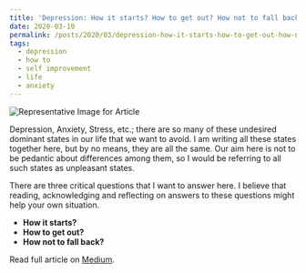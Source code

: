 ```yaml
---
title: 'Depression: How it starts? How to get out? How not to fall back?'
date: 2020-03-10
permalink: /posts/2020/03/depression-how-it-starts-how-to-get-out-how-not-to-fall-back/
tags:
  - depression
  - how to
  - self improvement
  - life
  - anxiety
---
```


![Representative Image for
Article](https://miro.medium.com/v2/resize:fit:1400/0*9oHE--H1VInA1VBV)

Depression, Anxiety, Stress, etc.; there are so many of these undesired dominant states
in our life that we want to avoid. I am writing all these states together here, but by
no means, they are all the same. Our aim here is not to be pedantic about differences
among them, so I would be referring to all such states as unpleasant states.

There are three critical questions that I want to answer here. I believe that reading,
acknowledging and reflecting on answers to these questions might help your own
situation.

- **How it starts?**
- **How to get out?**
- **How not to fall back?**

Read full article on
[Medium](https://at-k.medium.com/depression-how-it-starts-how-to-get-out-how-not-to-fall-back-f45f6b48192).
